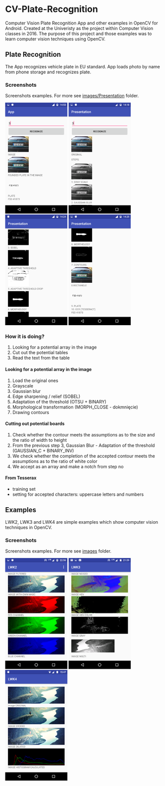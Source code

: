 # CV-Plate-Recognition
Computer Vision Plate Recognition App and other examples in OpenCV for Android. Created at the Univeristy as the project within Computer Vision classes in 2016. The purpose of this project and those examples was to learn computer vision techniques using OpenCV.

## Plate Recognition
The App recognizes vehicle plate in EU standard. App loads photo by name from phone storage and recognizes plate.

### Screenshots
Screenshots examples. For more see [images/Presentation](images/Presentation) folder.

<img src="images/App/1.png" width="200"> <img src="images/Presentation/2.png" width="200"> <img src="images/Presentation/3.png" width="200"> <img src="images/Presentation/5.png" width="200">

### How it is doing?
1. Looking for a potential array in the image
2. Cut out the potential tables
3. Read the text from the table

#### Looking for a potential array in the image
1. Load the original ones
2. Grayscale
3. Gaussian blur
4. Edge sharpening / relief (SOBEL)
5. Adaptation of the threshold (OTSU + BINARY)
6. Morphological transformation (MORPH_CLOSE - dokmnięcie)
7. Drawing contours

#### Cutting out potential boards
1. Check whether the contour meets the assumptions as to the size and the ratio of width to height
2. From the previous step 3, Gaussian Blur - Adaptation of the threshold (GAUSSIAN_C + BINARY_INV)
3. We check whether the completion of the accepted contour meets the assumptions as to the ratio of white color
4. We accept as an array and make a notch from step no

#### From Tesserax
- training set
- setting for accepted characters: uppercase letters and numbers

## Examples
LWK2, LWK3 and LWK4 are simple examples which show computer vision techniques in OpenCV.

### Screenshots
Screenshots examples. For more see [images](images) folder.

<img src="images/LWK2/2.png" width="200"> <img src="images/LWK3/3.png" width="200"> <img src="images/LWK4/1.png" width="200">
